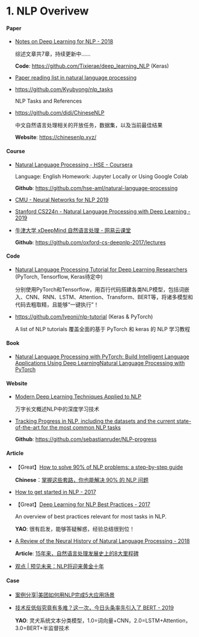 # 1. NLP Overivew

#### Paper

- [Notes on Deep Learning for NLP - 2018](https://arxiv.org/abs/1808.09772)

    综述文章共7章，持续更新中……

    **Code**: <https://github.com/Tixierae/deep_learning_NLP> (Keras)

- [Paper reading list in natural language processing](https://github.com/iwangjian/Paper-Reading)

- <https://github.com/Kyubyong/nlp_tasks>

    NLP Tasks and References

- <https://github.com/didi/ChineseNLP>

    中文自然语言处理相关的开放任务，数据集，以及当前最佳结果

    **Website**: <https://chinesenlp.xyz/>


#### Course

- [Natural Language Processing - HSE - Coursera](https://www.coursera.org/learn/language-processing)

    Language: English   Homework: Jupyter Locally or Using Google Colab

    **Github**: <https://github.com/hse-aml/natural-language-processing>

- [CMU - Neural Networks for NLP 2019](https://phontron.com/class/nn4nlp2019/index.html)

- [Stanford CS224n - Natural Language Processing with Deep Learning - 2019](http://web.stanford.edu/class/cs224n/)

- [牛津大学 xDeepMind 自然语言处理 - 网易云课堂](https://study.163.com/course/introduction.htm?courseId=1004336028)

    **Github**: <https://github.com/oxford-cs-deepnlp-2017/lectures>


#### Code

- [Natural Language Processing Tutorial for Deep Learning Researchers](https://github.com/graykode/nlp-tutorial) (PyTorch, Tensorflow, Keras待定中)

  分别使用PyTorch和Tensorflow，用百行代码搭建各类NLP模型，包括词嵌入、CNN、RNN、LSTM、Attention、Transform、BERT等，将诸多模型和代码去粗取精，且能够“一键执行”！

- <https://github.com/lyeoni/nlp-tutorial> (Keras & PyTorch)

    A list of NLP tutorials  覆盖全面的基于 PyTorch 和 keras 的 NLP 学习教程


#### Book

- [Natural Language Processing with PyTorch: Build Intelligent Language Applications Using Deep LearningNatural Language Processing with PyTorch](https://github.com/joosthub/PyTorchNLPBook)


#### Website

- [Modern Deep Learning Techniques Applied to NLP](https://nlpoverview.com)

    万字长文概述NLP中的深度学习技术

- [Tracking Progress in NLP, including the datasets and the current state-of-the-art for the most common NLP tasks](https://nlpprogress.com/)

    **Github**: <https://github.com/sebastianruder/NLP-progress>


#### Article

- 【Great】[How to solve 90% of NLP problems: a step-by-step guide](https://blog.insightdatascience.com/how-to-solve-90-of-nlp-problems-a-step-by-step-guide-fda605278e4e)

    **Chinese**：[掌握这些套路，你也能解决 90% 的 NLP 问题](https://mp.weixin.qq.com/s?__biz=MzI3ODgwODA2MA==&mid=2247486090&idx=1&sn=1b1da4b81aaff47c5cc4128a4e31889c)

- [How to get started in NLP - 2017](https://towardsdatascience.com/how-to-get-started-in-nlp-6a62aa4eaeff)

- 【Great】[Deep Learning for NLP Best Practices - 2017](http://ruder.io/deep-learning-nlp-best-practices/index.html)

    An overview of best practices relevant for most tasks in NLP.

    **YAO**: 很有启发，能够答疑解惑，经验总结很到位！

- [A Review of the Neural History of Natural Language Processing - 2018](http://blog.aylien.com/a-review-of-the-recent-history-of-natural-language-processing/)

    **Article**: [15年来，自然语言处理发展史上的8大里程碑](https://cloud.tencent.com/developer/news/329628)

- [观点 | 预见未来：NLP将迎来黄金十年](https://mp.weixin.qq.com/s?__biz=MzAxMzA2MDYxMw==&mid=2651567692&idx=1&sn=8b7c84fbc4ecd9cb566365d8ea2eeb9b)


#### Case

- [案例分享|美团如何用NLP完成5大应用场景](https://cloud.tencent.com/developer/article/1107169)

- [技术反低俗究竟有多难？这一次，今日头条率先引入了 BERT - 2019](https://mp.weixin.qq.com/s?__biz=MzA3MzI4MjgzMw==&mid=2650767073&idx=2&sn=78b1122d8c1e0a601b427a0e4380c1e5)

    **YAO**: 灵犬系统文本分类模型，1.0=词向量+CNN，2.0=LSTM+Attention，3.0=BERT+半监督技术

